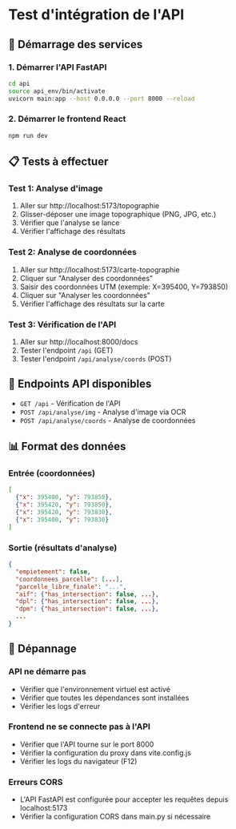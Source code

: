 # Test d'intégration de l'API

## 🚀 Démarrage des services

### 1. Démarrer l'API FastAPI
```bash
cd api
source api_env/bin/activate
uvicorn main:app --host 0.0.0.0 --port 8000 --reload
```

### 2. Démarrer le frontend React
```bash
npm run dev
```

## 📋 Tests à effectuer

### Test 1: Analyse d'image
1. Aller sur http://localhost:5173/topographie
2. Glisser-déposer une image topographique (PNG, JPG, etc.)
3. Vérifier que l'analyse se lance
4. Vérifier l'affichage des résultats

### Test 2: Analyse de coordonnées
1. Aller sur http://localhost:5173/carte-topographie
2. Cliquer sur "Analyser des coordonnées"
3. Saisir des coordonnées UTM (exemple: X=395400, Y=793850)
4. Cliquer sur "Analyser les coordonnées"
5. Vérifier l'affichage des résultats sur la carte

### Test 3: Vérification de l'API
1. Aller sur http://localhost:8000/docs
2. Tester l'endpoint `/api` (GET)
3. Tester l'endpoint `/api/analyse/coords` (POST)

## 🔧 Endpoints API disponibles

- `GET /api` - Vérification de l'API
- `POST /api/analyse/img` - Analyse d'image via OCR
- `POST /api/analyse/coords` - Analyse de coordonnées

## 📊 Format des données

### Entrée (coordonnées)
```json
[
  {"x": 395400, "y": 793850},
  {"x": 395420, "y": 793850},
  {"x": 395420, "y": 793830},
  {"x": 395400, "y": 793830}
]
```

### Sortie (résultats d'analyse)
```json
{
  "empietement": false,
  "coordonnees_parcelle": [...],
  "parcelle_libre_finale": "...",
  "aif": {"has_intersection": false, ...},
  "dpl": {"has_intersection": false, ...},
  "dpm": {"has_intersection": false, ...},
  ...
}
```

## 🐛 Dépannage

### API ne démarre pas
- Vérifier que l'environnement virtuel est activé
- Vérifier que toutes les dépendances sont installées
- Vérifier les logs d'erreur

### Frontend ne se connecte pas à l'API
- Vérifier que l'API tourne sur le port 8000
- Vérifier la configuration du proxy dans vite.config.js
- Vérifier les logs du navigateur (F12)

### Erreurs CORS
- L'API FastAPI est configurée pour accepter les requêtes depuis localhost:5173
- Vérifier la configuration CORS dans main.py si nécessaire
